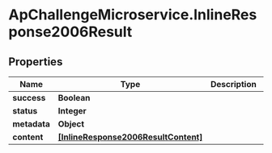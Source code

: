 # ApChallengeMicroservice.InlineResponse2006Result

## Properties
Name | Type | Description | Notes
------------ | ------------- | ------------- | -------------
**success** | **Boolean** |  | [optional] 
**status** | **Integer** |  | [optional] 
**metadata** | **Object** |  | [optional] 
**content** | [**[InlineResponse2006ResultContent]**](InlineResponse2006ResultContent.md) |  | [optional] 


